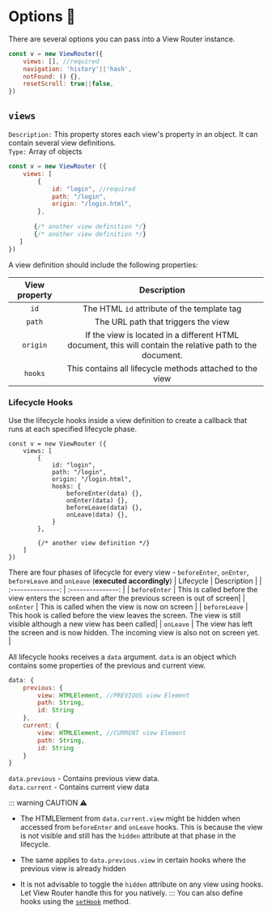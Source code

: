 # Options 🔧
There are several options you can pass into a View Router instance. 
```js
const v = new ViewRouter({
    views: [], //required
    navigation: 'history'||'hash',
    notFound: () {},
    resetScroll: true||false,
})
```

## ```views``` <Badge type="tip" text="required" vertical="top" />
 ```Description:``` This property stores each view's property in an object. It can contain several view definitions.<br>
 ```Type:``` Array of objects<br>
 
 ```javascript
 const v = new ViewRouter ({
	 views: [
		 {
			 id: "login", //required
			 path: "/login",
			 origin: "/login.html",
		 },
		
		{/* another view definition */}
		{/* another view definition */}
	]
})
 ```
 A view definition should include the following properties:
 
 | View property | Description |
| :---------------: | :---------------: |
| ```id``` <Badge type="tip" text="required" vertical="top" /> | The HTML `id` attribute of the template tag |
| ```path``` | The URL path that triggers the view |
| ```origin``` | If the view is located in a different HTML document, this will contain the relative path to the document. |
| ```hooks``` | This contains all lifecycle methods attached to the view |

### Lifecycle Hooks
Use the lifecycle hooks inside a view definition to create a callback that runs at each specified lifecycle phase.
```js{7-12}
const v = new ViewRouter ({
	views: [
		{
			id: "login",
			path: "/login",
			origin: "/login.html",
			hooks: {
				beforeEnter(data) {},
				onEnter(data) {},
				beforeLeave(data) {},
				onLeave(data) {},
			}
		},

		{/* another view definition */}
	]
})
```
There are four phases of lifecycle for every view - `beforeEnter`, `onEnter`, `beforeLeave` and `onLeave` (**executed accordingly**)
 | Lifecycle | Description |
| :---------------: | :---------------: |
| ```beforeEnter``` | This is called before the view enters the screen and after the previous screen is out of screen|
| ```onEnter``` | This is called when the view is now on screen |
| ```beforeLeave``` | This hook is called before the view leaves the screen. The view is still visible although a new view has been called|
| ```onLeave``` | The view has left the screen and is now hidden. The incoming view is also not on screen yet. |

All lifecycle hooks receives a `data` argument. `data` is an object which contains some properties of the previous and current view.
```js
data: {
	previous: {
		view: HTMLElement, //PREVIOUS view Element
		path: String,
		id: String
	}, 
	current: {
		view: HTMLElement, //CURRENT view Element
		path: String,
		id: String
	}
}
```
`data.previous` - Contains previous view data.<br>
`data.current` - Contains current view data

::: warning CAUTION ⚠
- The HTMLElement from `data.current.view` might be hidden when accessed from `beforeEnter` and `onLeave` hooks. This is because the view is not visible and still has the `hidden` attribute at that phase in the lifecycle.
- The same applies to `data.previous.view` in certain hooks where the previous view is already hidden <br>

- It is not advisable to toggle the `hidden` attribute on any view using hooks. Let View Router handle this for you natively.
:::
You can also define hooks using the [`setHook`](#hooks) method.